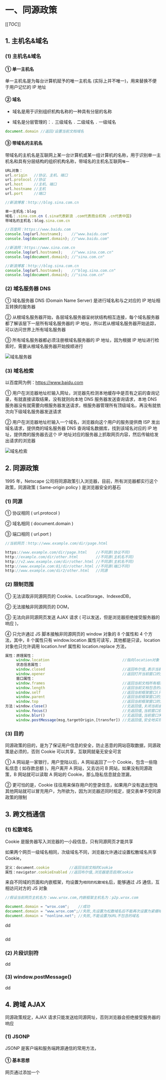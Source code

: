 # 一、同源政策

[[_TOC_]]

## 1. 主机名&域名

### (1) 主机名&域名

#### ① 单一主机名

单一主机名是为每台计算机赋予的唯一主机名 (实际上并不唯一)，用来替换不便于用户记忆的 IP 地址

#### ② 域名

* 域名是用于识别组织机构名称的一种具有分层的名称

* 域名是分层管理的：`.` 三级域名 `.` 二级域名 `.` 一级域名

```javascript
document.domain //返回/设置当前文档域名
```

#### ③ 带域名的主机名

带域名的主机名是互联网上某一台计算机或某一组计算机的名称，用于识别单一主机名和具有分层结构的组织机构名称，带域名的主机名互联网`唯一`

```javascript
URL对象：
url.origin   //协议、主机、端口
url.protocol //协议
url.host     //主机、端口
url.hostname //主机
url.port     //端口
```

```javascript
//新浪博客：http://blog.sina.com.cn

单一主机名：blog
域名：.sina.com.cn (.sina代表新浪 .com代表商业机构 .cn代表中国)
带域名的主机名：blog.sina.com.cn
```

```javascript
//百度网：https://www.baidu.com
console.log(url.hostname);    //"www.baidu.com"
console.log(document.domain); //"www.baidu.com"

//新浪网：https://www.sina.com.cn
console.log(url.hostname);    //"www.sina.com.cn"
console.log(document.domain); //"sina.com.cn"

//新浪博客：http://blog.sina.com.cn
console.log(url.hostname);    //"blog.sina.com.cn"
console.log(document.domain); //"sina.com.cn"
```

### (2) 域名服务器 DNS

① 域名服务器 DNS (Domain Name Server) 是进行域名和与之对应的 IP 地址相互转换的服务器

② 从根域名服务器开始，各层域名服务器呈树状结构相互连接，每个域名服务器都了解该层下一层所有域名服务器的 IP 地址，所以若从根域名服务器开始追踪，可以访问世界上所有域名服务器

③ 所有域名服务器都必须注册根域名服务器的 IP 地址，因为根据 IP 地址进行检索时，需要从根域名服务器开始按顺进行

![域名服务器](../../../images/计算机网络/TCPIP协议群/IP协议相关技术/域名服务器.png)

### (3) 域名检索

以百度网为例：https://www.baidu.com

① 用户在浏览器地址栏输入网址，浏览器先检测本地缓存中是否有之前的查询记录，有就直接读取结果，没有就则向本地 DNS 服务器发送查询请求，本地 DNS 服务器没有就需要向根服务器发送请求，根服务器管理所有顶级域名，再没有就依次向下级域名服务器发送请求

② 用户在浏览器地址栏输入一个域名，浏览器向这个用户的服务提供商 ISP 发出域名请求，提供商的域名服务器 DNS 查询域名数据库，找到该域名对应的 IP 地址，提供商的服务器去这个 IP 地址对应的服务器上抓取网页内容，然后传输给发出请求的浏览器

![域名检索](../../../images/计算机网络/TCPIP协议群/IP协议相关技术/域名检索.png)

## 2. 同源政策

1995 年，Netscape 公司将同源政策引入浏览器，目前，所有浏览器都实行这个政策，同源政策 \( Same\-origin policy \) 是浏览器安全的基石

### (1) 同源

① 协议相同 ( url.protocol )

② 域名相同 ( document.domain )

③ 端口相同 ( url.port )

```javascript
//当前网页：http://www.example.com/dir/page.html

https://www.example.com/dir/page.html    //不同源(协议不同)
http://example.com/dir/other.html        //不同源(主机名不同)
http://v2.www.example.com/dir/other.html //不同源(主机名不同)
http://www.example.com:81/dir/other.html //不同源(端口不同)
http://www.example.com/dir2/other.html   //同源
```

### (2) 限制范围

① 无法读取非同源网页的 Cookie、LocalStorage、IndexedDB，

② 无法接触非同源网页的 DOM，

③ 无法向非同源网页发送 AJAX 请求 ( 可以发送，但是浏览器拒绝接受服务器的响应 )，

④ 只允许通过 JS 脚本接触非同源网页的 window 对象的 8 个属性和 4 个方法，其中，8 个属性只有 window.location 属性可读写，其他都是只读，location 对象也只允许调用 location.href 属性和 location.replace 方法，

```javascript
属性：原理属性：
     window.location                                 //指向location对象
     状态信息属性：
     window.closed                                   //返回布尔值,表示当前窗口是否关闭
     window.opener                                   //返回打开当前窗口的父窗口,没有则返回null
     窗口属性：
     window.frames                                   //返回当前文档所有框架窗口构成的类数组对象
     window.length                                   //返回当前文档包含的框架窗口总数
     window.self                                     //返回当前框架窗口(只读)
     window.parent                                   //返回当前框架窗口的父窗口,没有则返回自身
     window.top                                      //返回当前框架窗口的顶层窗口 
方法：window.close()                                  //无返回值,关闭当前由window.open()打开的窗口
     window.focus()                                  //无返回值,当前窗口获得焦点(位于其他窗口之前),触发focus事件
     window.blur()                                   //无返回值,当前窗口失去焦点,触发blur事件
     window.postMessage(msg,targetOrigin,[transfer]) //无返回值,安全地实现跨域通信
```

### (3) 目的

同源政策的目的，是为了保证用户信息的安全，防止恶意的网站窃取数据，同源政策是必须的，否则 Cookie 可以共享，互联网就毫无安全可言

① A 网站是一家银行，用户登陆以后，A 网站返回了一个 Cookie，包含一些隐私信息 \( 如存款总额 \)，用户离开 A 网站，又去访问 B 网站，如果没有同源政策，B 网站就可以读取 A  网站的 Cookie，那么隐私信息就会泄漏，

② 更可怕的是，Cookie 往往用来保存用户的登录信息，如果用户没有退出登陆    其他网站就可以冒充用户，为所欲为，因为浏览器还同时规定，提交表单不受同源政策的限制

## 3. 跨文档通信

### (1) 松散域名

Cookie 是服务器写入浏览器的一小段信息，只有同源网页才能共享

如果两个网页一级域名相同，次级域名不同，浏览器允许通过设置松散域名共享 Cookie，

```javascript
定义：document.cookie         //返回当前文档的Cookie
属性：navigator.cookieEnabled //返回布尔值,浏览器是否启用Cookie
```

来自不同域的页面和内嵌框架，均设置为`相同的松散域名`后，能够通过 JS 通信，互相访问对方的 JS 对象

```javascript
//假设当前网页主机名为：www.wrox.com,内嵌框架主机名为：p2p.wrox.com

document.domain = "wrox.com";    //成功
document.domain = "www.wrox.com";//失败,先设置为松散域名后不能再次设置为紧绷域名
document.domain = "nonline.net"; //失败,不能设置为URL不包含的域名
```

dd

```javascript

```

dd

### (2) 片段识别符

dd

### (3) window.postMessage()

dd

## 4. 跨域 AJAX

同源政策规定，AJAX 请求只能发送给同源网址，否则浏览器会拒绝接受服务器的响应

### (1) JSONP

JSONP 是客户端和服务端跨源通信的常用方法，

#### ① 基本思想

网页通过添加一个 <script> 元素，向服务器请求 JSON 数据，这种做法不受同源政策的限制，服务端收到请求后，将数据放在一个指定名字的回调函数中传回来

#### ② 优点

简单适用，老式浏览器全部支持，服务端改造非常小

#### ③ 缺点

只能发送 GET 请求

```javascript

```

dd

### (2) WebSocket

WebSocket 是一种通信协议，使用 ws:// ( 非加密 ) 和 wss:// ( 加密 ) 作为协议前缀，该协议不实行同源政策，只要服务器支持，就可以通过它实现跨域通信

dd

### (3) CORS

跨域资源分享 CORS ( Cross-Origin Resource Sharing ) 是 W3C 标准，属于跨域 AJAX 请求的根本解决方法

优点

可以发送任何类型的请求

dd

### (4) 服务器代理

浏览器请求同源服务器，同源服务器请求跨域服务器，以 Nginx 为例

dd
